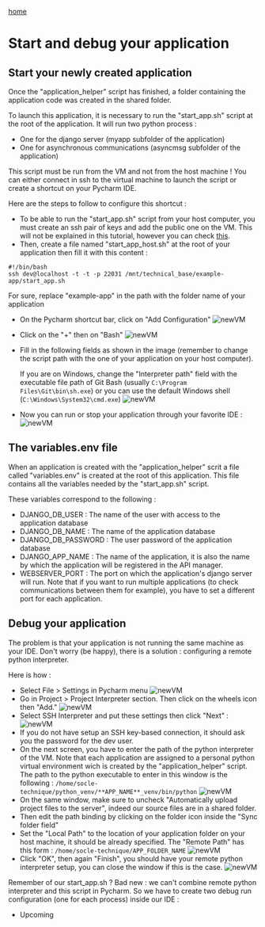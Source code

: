 [home](../index.md)

# Start and debug your application

## Start your newly created application

Once the "application_helper" script has finished, a folder containing the application code was created in the shared folder.

To launch this application, it is necessary to run the "start_app.sh" script at the root of the application.
It will run two python process :
- One for the django server (myapp subfolder of the application)
- One for asynchronous communications (asyncmsg subfolder of the application)

This script must be run from the VM and not from the host machine !
You can either connect in ssh to the virtual machine to launch the script or create a shortcut on your Pycharm IDE.

Here are the steps to follow to configure this shortcut :

- To be able to run the "start_app.sh" script from your host computer, you must create an ssh pair of keys and add the public one on the VM.
This will not be explained in this tutorial, however you can check [this](https://adamdehaven.com/blog/how-to-generate-an-ssh-key-and-add-your-public-key-to-the-server-for-authentication/).
- Then, create a file named "start_app_host.sh" at the root of your application then fill it with this content :
```
#!/bin/bash
ssh dev@localhost -t -t -p 22031 /mnt/technical_base/example-app/start_app.sh
```
For sure, replace "example-app" in the path with the folder name of your application
- On the Pycharm shortcut bar, click on "Add Configuration"
![newVM](./images/add_config.png)
- Click on the "+" then on "Bash"
![newVM](./images/add_bash_config.png)
- Fill in the following fields as shown in the image (remember to change the script path with the one of your application on your host computer). 

  If you are on Windows, change the "Interpreter path" field with the executable file path of Git Bash (usually ```C:\Program Files\Git\bin\sh.exe```) or you can use the default Windows shell (```C:\Windows\System32\cmd.exe```)
![newVM](./images/edit_config.png)
- Now you can run or stop your application through your favorite IDE :
![newVM](./images/run_config.png)

## The variables.env file
When an application is created with the "application_helper" scrit a file called "variables.env" is created at the root of this application.
This file contains all the variables needed by the "start_app.sh" script. 

These variables correspond to the following :
- DJANGO_DB_USER : The name of the user with access to the application database
- DJANGO_DB_NAME : The name of the application database
- DJANGO_DB_PASSWORD : The user password of the application database
- DJANGO_APP_NAME : The name of the application, it is also the name by which the application will be registered in the API manager.
- WEBSERVER_PORT : The port on which the application's django server will run. Note that if you want to run multiple applications (to check communications between them for example), you have to set a different port for each application.

## Debug your application
The problem is that your application is not running the same machine as your IDE. Don't worry (be happy), there is a solution : configuring a remote python interpreter. 

Here is how :
- Select File > Settings in Pycharm menu
![newVM](./images/settings_pycharm.png)
- Go in Project > Project Interpreter section. Then click on the wheels icon then "Add."
![newVM](./images/interpreter.png)
- Select SSH Interpreter and put these settings then click "Next" :
![newVM](./images/interpreter_2.png)
- If you do not have setup an SSH key-based connection, it should ask you the password for the dev user.
- On the next screen, you have to enter the path of the python interpreter of the VM. Note that each application are assigned to a personal python virtual environment wich is created by the "application_helper" script.
  The path to the python executable to enter in this window is the following : ```/home/socle-technique/python_venv/**APP_NAME**_venv/bin/python``` 
![newVM](./images/interpreter_3.png)
- On the same window, make sure to uncheck "Automatically upload project files to the server", indeed our source files are in a shared folder.
- Then edit the path binding by clicking on the folder icon inside the "Sync folder field"
- Set the "Local Path" to the location of your application folder on your host machine, it should be already specified. 
  The "Remote Path" has this form : ```/home/socle-technique/APP_FOLDER_NAME```
![newVM](./images/interpreter_4.png)
- Click "OK", then again "Finish", you should have your remote python interpreter setup, you can close the window if this is the case.
![newVM](./images/interpreter_5.png)

Remember of our start_app.sh ? Bad new : we can't combine remote python interpreter and this script in Pycharm.
So we have to create two debug run configuration (one for each process) inside our IDE :
- Upcoming
